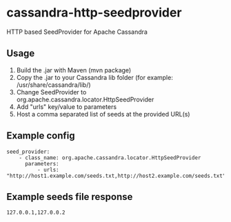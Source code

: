 # cassandra-http-seedprovider
HTTP based SeedProvider for Apache Cassandra

## Usage

1. Build the .jar with Maven (mvn package)
2. Copy the .jar to your Cassandra lib folder (for example: /usr/share/cassandra/lib/)
3. Change SeedProvider to org.apache.cassandra.locator.HttpSeedProvider
4. Add "urls" key/value to parameters
5. Host a comma separated list of seeds at the provided URL(s)

## Example config


    seed_provider:
        - class_name: org.apache.cassandra.locator.HttpSeedProvider
          parameters:
              - urls: "http://host1.example.com/seeds.txt,http://host2.example.com/seeds.txt"


## Example seeds file response

    127.0.0.1,127.0.0.2
